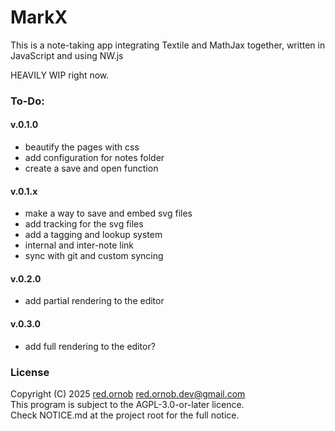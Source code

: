 # MarkX
This is a note-taking app integrating Textile and MathJax together, written in JavaScript and using NW.js

HEAVILY WIP right now.

### __To-Do:__
#### __v.0.1.0__
- beautify the pages with css
- add configuration for notes folder
- create a save and open function
#### __v.0.1.x__
- make a way to save and embed svg files
- add tracking for the svg files
- add a tagging and lookup system
- internal and inter-note link
- sync with git and custom syncing
#### __v.0.2.0__
- add partial rendering to the editor
#### __v.0.3.0__
- add full rendering to the editor?

### License
Copyright (C) 2025 [red.ornob](https://github.com/red-ornob) [<red.ornob.dev@gmail.com>](mailto:red.ornob.dev@gmail.com)\
This program is subject to the AGPL-3.0-or-later licence.\
Check NOTICE.md at the project root for the full notice.
